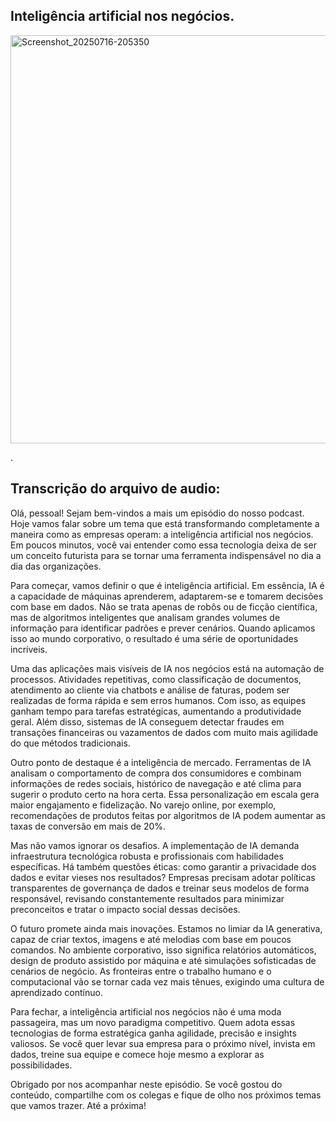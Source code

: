 ## Inteligência artificial nos negócios.


<img width="1080" height="653" alt="Screenshot_20250716-205350" src="https://github.com/user-attachments/assets/91542978-3069-4d24-9a93-955e0f3f9145" />

.

## Transcrição do arquivo de audio:


Olá, pessoal! Sejam bem-vindos a mais um episódio do nosso podcast. Hoje vamos falar sobre um tema que está transformando completamente a maneira como as empresas operam: a inteligência artificial nos negócios. Em poucos minutos, você vai entender como essa tecnologia deixa de ser um conceito futurista para se tornar uma ferramenta indispensável no dia a dia das organizações.

Para começar, vamos definir o que é inteligência artificial. Em essência, IA é a capacidade de máquinas aprenderem, adaptarem-se e tomarem decisões com base em dados. Não se trata apenas de robôs ou de ficção científica, mas de algoritmos inteligentes que analisam grandes volumes de informação para identificar padrões e prever cenários. Quando aplicamos isso ao mundo corporativo, o resultado é uma série de oportunidades incríveis.

Uma das aplicações mais visíveis de IA nos negócios está na automação de processos. Atividades repetitivas, como classificação de documentos, atendimento ao cliente via chatbots e análise de faturas, podem ser realizadas de forma rápida e sem erros humanos. Com isso, as equipes ganham tempo para tarefas estratégicas, aumentando a produtividade geral. Além disso, sistemas de IA conseguem detectar fraudes em transações financeiras ou vazamentos de dados com muito mais agilidade do que métodos tradicionais.

Outro ponto de destaque é a inteligência de mercado. Ferramentas de IA analisam o comportamento de compra dos consumidores e combinam informações de redes sociais, histórico de navegação e até clima para sugerir o produto certo na hora certa. Essa personalização em escala gera maior engajamento e fidelização. No varejo online, por exemplo, recomendações de produtos feitas por algoritmos de IA podem aumentar as taxas de conversão em mais de 20%.

Mas não vamos ignorar os desafios. A implementação de IA demanda infraestrutura tecnológica robusta e profissionais com habilidades específicas. Há também questões éticas: como garantir a privacidade dos dados e evitar vieses nos resultados? Empresas precisam adotar políticas transparentes de governança de dados e treinar seus modelos de forma responsável, revisando constantemente resultados para minimizar preconceitos e tratar o impacto social dessas decisões.

O futuro promete ainda mais inovações. Estamos no limiar da IA generativa, capaz de criar textos, imagens e até melodias com base em poucos comandos. No ambiente corporativo, isso significa relatórios automáticos, design de produto assistido por máquina e até simulações sofisticadas de cenários de negócio. As fronteiras entre o trabalho humano e o computacional vão se tornar cada vez mais tênues, exigindo uma cultura de aprendizado contínuo.

Para fechar, a inteligência artificial nos negócios não é uma moda passageira, mas um novo paradigma competitivo. Quem adota essas tecnologias de forma estratégica ganha agilidade, precisão e insights valiosos. Se você quer levar sua empresa para o próximo nível, invista em dados, treine sua equipe e comece hoje mesmo a explorar as possibilidades.  

Obrigado por nos acompanhar neste episódio. Se você gostou do conteúdo, compartilhe com os colegas e fique de olho nos próximos temas que vamos trazer. Até a próxima!







